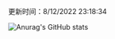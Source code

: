 
  更新时间：8/12/2022 23:18:34
	
  ![Anurag's GitHub stats](https://github-readme-stats.vercel.app/api?username=chendj89&theme=gruvbox&show_icons=true)